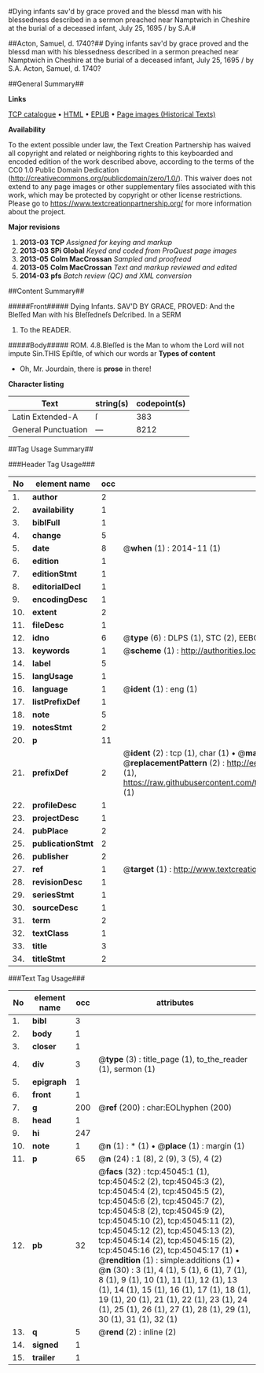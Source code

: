 #Dying infants sav'd by grace proved and the blessd man with his blessedness described in a sermon preached near Namptwich in Cheshire at the burial of a deceased infant, July 25, 1695 / by S.A.#

##Acton, Samuel, d. 1740?##
Dying infants sav'd by grace proved and the blessd man with his blessedness described in a sermon preached near Namptwich in Cheshire at the burial of a deceased infant, July 25, 1695 / by S.A.
Acton, Samuel, d. 1740?

##General Summary##

**Links**

[TCP catalogue](http://www.ota.ox.ac.uk/tcp/)  • 
[HTML](http://tei.it.ox.ac.uk/tcp/Texts-HTML/free/A26/A26309.html)  • 
[EPUB](http://tei.it.ox.ac.uk/tcp/Texts-EPUB/free/A26/A26309.epub) • 
[Page images (Historical Texts)](https://historicaltexts.jisc.ac.uk/eebo-10445601e)

**Availability**

To the extent possible under law, the Text Creation Partnership has waived all copyright and related or neighboring rights to this keyboarded and encoded edition of the work described above, according to the terms of the CC0 1.0 Public Domain Dedication (http://creativecommons.org/publicdomain/zero/1.0/). This waiver does not extend to any page images or other supplementary files associated with this work, which may be protected by copyright or other license restrictions. Please go to https://www.textcreationpartnership.org/ for more information about the project.

**Major revisions**

1. __2013-03__ __TCP__ *Assigned for keying and markup*
1. __2013-03__ __SPi Global__ *Keyed and coded from ProQuest page images*
1. __2013-05__ __Colm MacCrossan__ *Sampled and proofread*
1. __2013-05__ __Colm MacCrossan__ *Text and markup reviewed and edited*
1. __2014-03__ __pfs__ *Batch review (QC) and XML conversion*

##Content Summary##

#####Front#####
Dying Infants. SAV'D BY GRACE, PROVED: And the Bleſſed Man with his Bleſſedneſs Deſcribed. In a SERM
1. To the READER.

#####Body#####
ROM. 4.8.Bleſſed is the Man to whom the Lord will not impute Sin.THIS Epiſtle, of which our words ar
**Types of content**

  * Oh, Mr. Jourdain, there is **prose** in there!

**Character listing**


|Text|string(s)|codepoint(s)|
|---|---|---|
|Latin Extended-A|ſ|383|
|General Punctuation|—|8212|

##Tag Usage Summary##

###Header Tag Usage###

|No|element name|occ|attributes|
|---|---|---|---|
|1.|__author__|2||
|2.|__availability__|1||
|3.|__biblFull__|1||
|4.|__change__|5||
|5.|__date__|8| @__when__ (1) : 2014-11 (1)|
|6.|__edition__|1||
|7.|__editionStmt__|1||
|8.|__editorialDecl__|1||
|9.|__encodingDesc__|1||
|10.|__extent__|2||
|11.|__fileDesc__|1||
|12.|__idno__|6| @__type__ (6) : DLPS (1), STC (2), EEBO-CITATION (1), OCLC (1), VID (1)|
|13.|__keywords__|1| @__scheme__ (1) : http://authorities.loc.gov/ (1)|
|14.|__label__|5||
|15.|__langUsage__|1||
|16.|__language__|1| @__ident__ (1) : eng (1)|
|17.|__listPrefixDef__|1||
|18.|__note__|5||
|19.|__notesStmt__|2||
|20.|__p__|11||
|21.|__prefixDef__|2| @__ident__ (2) : tcp (1), char (1)  •  @__matchPattern__ (2) : ([0-9\-]+):([0-9IVX]+) (1), (.+) (1)  •  @__replacementPattern__ (2) : http://eebo.chadwyck.com/downloadtiff?vid=$1&page=$2 (1), https://raw.githubusercontent.com/textcreationpartnership/Texts/master/tcpchars.xml#$1 (1)|
|22.|__profileDesc__|1||
|23.|__projectDesc__|1||
|24.|__pubPlace__|2||
|25.|__publicationStmt__|2||
|26.|__publisher__|2||
|27.|__ref__|1| @__target__ (1) : http://www.textcreationpartnership.org/docs/. (1)|
|28.|__revisionDesc__|1||
|29.|__seriesStmt__|1||
|30.|__sourceDesc__|1||
|31.|__term__|2||
|32.|__textClass__|1||
|33.|__title__|3||
|34.|__titleStmt__|2||


###Text Tag Usage###

|No|element name|occ|attributes|
|---|---|---|---|
|1.|__bibl__|3||
|2.|__body__|1||
|3.|__closer__|1||
|4.|__div__|3| @__type__ (3) : title_page (1), to_the_reader (1), sermon (1)|
|5.|__epigraph__|1||
|6.|__front__|1||
|7.|__g__|200| @__ref__ (200) : char:EOLhyphen (200)|
|8.|__head__|1||
|9.|__hi__|247||
|10.|__note__|1| @__n__ (1) : * (1)  •  @__place__ (1) : margin (1)|
|11.|__p__|65| @__n__ (24) : 1 (8), 2 (9), 3 (5), 4 (2)|
|12.|__pb__|32| @__facs__ (32) : tcp:45045:1 (1), tcp:45045:2 (2), tcp:45045:3 (2), tcp:45045:4 (2), tcp:45045:5 (2), tcp:45045:6 (2), tcp:45045:7 (2), tcp:45045:8 (2), tcp:45045:9 (2), tcp:45045:10 (2), tcp:45045:11 (2), tcp:45045:12 (2), tcp:45045:13 (2), tcp:45045:14 (2), tcp:45045:15 (2), tcp:45045:16 (2), tcp:45045:17 (1)  •  @__rendition__ (1) : simple:additions (1)  •  @__n__ (30) : 3 (1), 4 (1), 5 (1), 6 (1), 7 (1), 8 (1), 9 (1), 10 (1), 11 (1), 12 (1), 13 (1), 14 (1), 15 (1), 16 (1), 17 (1), 18 (1), 19 (1), 20 (1), 21 (1), 22 (1), 23 (1), 24 (1), 25 (1), 26 (1), 27 (1), 28 (1), 29 (1), 30 (1), 31 (1), 32 (1)|
|13.|__q__|5| @__rend__ (2) : inline (2)|
|14.|__signed__|1||
|15.|__trailer__|1||
